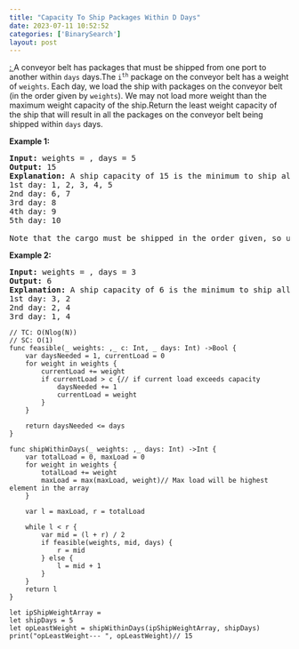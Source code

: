```yaml
---
title: "Capacity To Ship Packages Within D Days"
date: 2023-07-11 10:52:52
categories: ['BinarySearch']
layout: post
---
```


<!-- wp:paragraph -->
<a href="https://leetcode.com/problems/capacity-to-ship-packages-within-d-days/description/" target="_blank" rel="noopener" title="">: </a>A conveyor belt has packages that must be shipped from one port to another within <code>days</code> days.The <code>i<sup>th</sup></code> package on the conveyor belt has a weight of <code>weights</code>. Each day, we load the ship with packages on the conveyor belt (in the order given by <code>weights</code>). We may not load more weight than the maximum weight capacity of the ship.Return the least weight capacity of the ship that will result in all the packages on the conveyor belt being shipped within <code>days</code> days.


<!-- /wp:paragraph -->

<!-- wp:paragraph -->
<strong>Example 1:</strong>


<!-- /wp:paragraph -->

<!-- wp:preformatted -->
<pre class="wp-block-preformatted"><strong>Input:</strong> weights = , days = 5
<strong>Output:</strong> 15
<strong>Explanation:</strong> A ship capacity of 15 is the minimum to ship all the packages in 5 days like this:
1st day: 1, 2, 3, 4, 5
2nd day: 6, 7
3rd day: 8
4th day: 9
5th day: 10

Note that the cargo must be shipped in the order given, so using a ship of capacity 14 and splitting the packages into parts like (2, 3, 4, 5), (1, 6, 7), (8), (9), (10) is not allowed.
</pre>
<!-- /wp:preformatted -->

<!-- wp:paragraph -->
<strong>Example 2:</strong>


<!-- /wp:paragraph -->

<!-- wp:preformatted -->
<pre class="wp-block-preformatted"><strong>Input:</strong> weights = , days = 3
<strong>Output:</strong> 6
<strong>Explanation:</strong> A ship capacity of 6 is the minimum to ship all the packages in 3 days like this:
1st day: 3, 2
2nd day: 2, 4
3rd day: 1, 4</pre>
<!-- /wp:preformatted -->

<!-- wp:code -->
<pre class="wp-block-code"><code lang="swift" class="language-swift">// TC: O(Nlog(N))
// SC: O(1)
func feasible(_ weights: ,_ c: Int, _ days: Int) ->Bool {
    var daysNeeded = 1, currentLoad = 0
    for weight in weights {
        currentLoad += weight
        if currentLoad > c {// if current load exceeds capacity
            daysNeeded += 1
            currentLoad = weight
        }
    }
    
    return daysNeeded <= days
}

func shipWithinDays(_ weights: ,_ days: Int) ->Int {
    var totalLoad = 0, maxLoad = 0
    for weight in weights {
        totalLoad += weight
        maxLoad = max(maxLoad, weight)// Max load will be highest element in the array
    }
    
    var l = maxLoad, r = totalLoad
    
    while l < r {
        var mid = (l + r) / 2
        if feasible(weights, mid, days) {
            r = mid
        } else {
            l = mid + 1
        }
    }
    return l
}

let ipShipWeightArray = 
let shipDays = 5
let opLeastWeight = shipWithinDays(ipShipWeightArray, shipDays)
print("opLeastWeight--- ", opLeastWeight)// 15</code></pre>
<!-- /wp:code -->